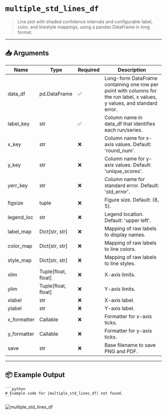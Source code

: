 # `multiple_std_lines_df`

> Line plot with shaded confidence intervals and configurable label, color, and linestyle mappings, using a pandas DataFrame in long format.

---

## 📥 Arguments

| Name | Type | Required | Description |
|------|------|----------|-------------|
| data_df | pd.DataFrame | ✅ | Long-form DataFrame containing one row per point with columns for the run label, x values, y values, and standard error. |
| label_key | str | ✅ | Column name in data_df that identifies each run/series. |
| x_key | str | ❌ | Column name for x-axis values. Default: 'round_num'. |
| y_key | str | ❌ | Column name for y-axis values. Default: 'unique_scores'. |
| yerr_key | str | ❌ | Column name for standard error. Default: 'std_error'. |
| figsize | tuple | ❌ | Figure size. Default: (8, 5). |
| legend_loc | str | ❌ | Legend location. Default: 'upper left'. |
| label_map | Dict[str, str] | ❌ | Mapping of raw labels to display names. |
| color_map | Dict[str, str] | ❌ | Mapping of raw labels to line colors. |
| style_map | Dict[str, str] | ❌ | Mapping of raw labels to line styles. |
| xlim | Tuple[float, float] | ❌ | X-axis limits. |
| ylim | Tuple[float, float] | ❌ | Y-axis limits. |
| xlabel | str | ❌ | X-axis label. |
| ylabel | str | ❌ | Y-axis label. |
| x_formatter | Callable | ❌ | Formatter for x-axis ticks. |
| y_formatter | Callable | ❌ | Formatter for y-axis ticks. |
| save | str | ❌ | Base filename to save PNG and PDF. |

---

## 📦 Example Output

````{dropdown} Click to show example code
```python
# Example code for |multiple_std_lines_df| not found.
```
````

<img src="../../_static/images/plots/" alt="multiple_std_lines_df" style="max-width: 100%; width: auto; height: auto; max-height: 450px;">
